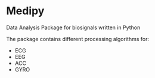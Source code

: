 # Medipy
Data Analysis Package for biosignals written in Python

The package contains different processing algorithms for:
- ECG
- EEG
- ACC
- GYRO
